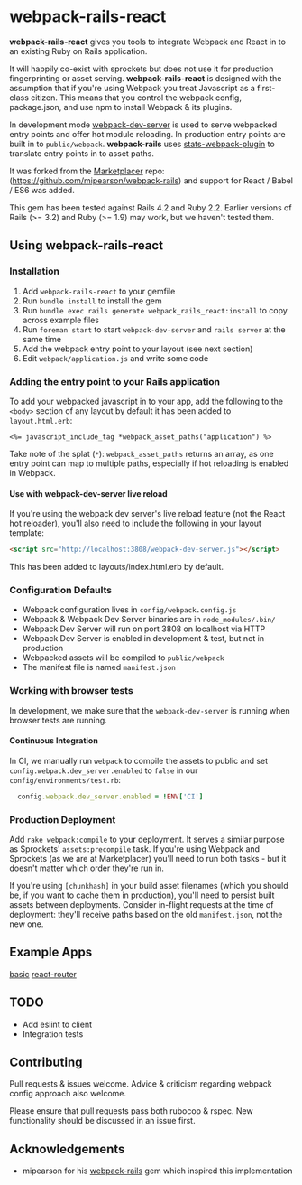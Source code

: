 # webpack-rails-react

**webpack-rails-react** gives you tools to integrate Webpack and React in to an existing Ruby on Rails application.

It will happily co-exist with sprockets but does not use it for production fingerprinting or asset serving. **webpack-rails-react** is designed with the assumption that if you're using Webpack you treat Javascript as a first-class citizen. This means that you control the webpack config, package.json, and use npm to install Webpack & its plugins.

In development mode [webpack-dev-server](http://webpack.github.io/docs/webpack-dev-server.html) is used to serve webpacked entry points and offer hot module reloading. In production entry points are built in to `public/webpack`. **webpack-rails** uses [stats-webpack-plugin](https://www.npmjs.com/package/stats-webpack-plugin) to translate entry points in to asset paths.

It was forked from the [Marketplacer](http://www.marketplacer.com) repo: (https://github.com/mipearson/webpack-rails) and support for React / Babel / ES6 was added.

This gem has been tested against Rails 4.2 and Ruby 2.2. Earlier versions of Rails (>= 3.2) and Ruby (>= 1.9) may work, but we haven't tested them.

## Using webpack-rails-react

### Installation

  1. Add `webpack-rails-react` to your gemfile
  1. Run `bundle install` to install the gem
  1. Run `bundle exec rails generate webpack_rails_react:install` to copy across example files
  1. Run `foreman start` to start `webpack-dev-server` and `rails server` at the same time
  1. Add the webpack entry point to your layout (see next section)
  1. Edit `webpack/application.js` and write some code


### Adding the entry point to your Rails application

To add your webpacked javascript in to your app, add the following to the `<body>` section of any layout by default it has been added to `layout.html.erb`:

```erb
<%= javascript_include_tag *webpack_asset_paths("application") %>
```

Take note of the splat (`*`): `webpack_asset_paths` returns an array, as one entry point can map to multiple paths, especially if hot reloading is enabled in Webpack.

#### Use with webpack-dev-server live reload

If you're using the webpack dev server's live reload feature (not the React hot reloader), you'll also need to include the following in your layout template:

``` html
<script src="http://localhost:3808/webpack-dev-server.js"></script>
```

This has been added to layouts/index.html.erb by default.

### Configuration Defaults

  * Webpack configuration lives in `config/webpack.config.js`
  * Webpack & Webpack Dev Server binaries are in `node_modules/.bin/`
  * Webpack Dev Server will run on port 3808 on localhost via HTTP
  * Webpack Dev Server is enabled in development & test, but not in production
  * Webpacked assets will be compiled to `public/webpack`
  * The manifest file is named `manifest.json`

### Working with browser tests

In development, we make sure that the `webpack-dev-server` is running when browser tests are running.

#### Continuous Integration

In CI, we manually run `webpack` to compile the assets to public and set `config.webpack.dev_server.enabled` to `false` in our `config/environments/test.rb`:

``` ruby
  config.webpack.dev_server.enabled = !ENV['CI']
```

### Production Deployment

Add `rake webpack:compile` to your deployment. It serves a similar purpose as Sprockets' `assets:precompile` task. If you're using Webpack and Sprockets (as we are at Marketplacer) you'll need to run both tasks - but it doesn't matter which order they're run in.

If you're using `[chunkhash]` in your build asset filenames (which you should be, if you want to cache them in production), you'll need to persist built assets between deployments. Consider in-flight requests at the time of deployment: they'll receive paths based on the old `manifest.json`, not the new one.

## Example Apps
[basic](https://github.com/wdjungst/webpack-rails-react-basic)
[react-router](https://github.com/wdjungst/webpack-rails-react-router)
## TODO

* Add eslint to client
* Integration tests

## Contributing

Pull requests & issues welcome. Advice & criticism regarding webpack config approach also welcome.

Please ensure that pull requests pass both rubocop & rspec. New functionality should be discussed in an issue first.

## Acknowledgements

* mipearson for his [webpack-rails](https://github.com/mipearson/webpack-rails) gem which inspired this implementation
